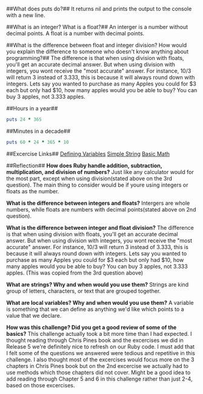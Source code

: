 ##What does puts do?##
It returns nil and prints the output to the console with a new line.

##What is an integer? What is a float?##
An interger is a number without decimal points. A float is a number with decimal points.

##What is the difference between float and integer division? How would you explain the difference to someone who doesn't know anything about programming?##
The difference is that when using division with floats, you'll get an accurate decimal answer. But when using division with integers, you wont receive the "most accurate" answer. For instance, 10/3 will return 3 instead of 3.333, this is because it will always round down with integers. Lets say you wanted to purchase as many Apples you could for $3 each but only had $10, how many apples would you be able to buy? You can buy 3 apples, not 3.333 apples.

##Hours in a year##
```ruby
puts 24 * 365
```
##Minutes in a decade##
```ruby
puts 60 * 24 * 365 * 10
```

##Excercise Links##
[Defining Variables](https://github.com/albhahn/phase-0/blob/master/week-4/defining-variables.rb)
[Simple String](https://github.com/albhahn/phase-0/blob/master/week-4/simple-string.rb)
[Basic Math](https://github.com/albhahn/phase-0/blob/master/week-4/basic-math.rb)

##Reflection##
**How does Ruby handle addition, subtraction, multiplication, and division of numbers?**
Just like any calculator would for the most part, except when using division(stated above on the 3rd question). The main thing to consider would be if youre using integers or floats as the number.

**What is the difference between integers and floats?**
Intergers are whole numbers, while floats are numbers with decimal points(stated above on 2nd question).

**What is the difference between integer and float division?**
The difference is that when using division with floats, you'll get an accurate decimal answer. But when using division with integers, you wont receive the "most accurate" answer. For instance, 10/3 will return 3 instead of 3.333, this is because it will always round down with integers. Lets say you wanted to purchase as many Apples you could for $3 each but only had $10, how many apples would you be able to buy? You can buy 3 apples, not 3.333 apples. (This was copied from the 3rd question above)

**What are strings? Why and when would you use them?**
Strings are kind group of letters, characters, or text that are grouped together.

**What are local variables? Why and when would you use them?**
A variable is something that we can define as anything we'd like which points to a value that we declare.

**How was this challenge? Did you get a good review of some of the basics?**
This challenge actually took a bit more time than I had expected. I thought reading through Chris Pines book and the excercises we did in Release 5 we're definitely nice to refresh on our Ruby code. I must add that I felt some of the questions we answered were tedious and repetitive in this challenge. I also thought most of the excercises would focus more on the 3 chapters in Chris Pines book but on the 2nd excercise we actually had to use methods which those chapters did not cover. Might be a good idea to add reading through Chapter 5 and 6 in this challenge rather than just 2-4, based on those excercises.